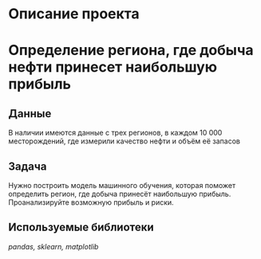 # Описание проекта

# Определение региона, где добыча нефти принесет наибольшую прибыль


## Данные

В наличии имеются данные с трех регионов, в каждом 10 000 месторождений, где измерили качество нефти и объём её запасов

## Задача
Нужно построить модель машинного обучения, которая поможет определить регион, где добыча принесёт наибольшую прибыль. Проанализируйте возможную прибыль и риски.

## Используемые библиотеки
*pandas, sklearn, matplotlib*
